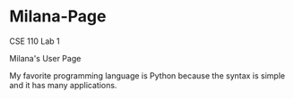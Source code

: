 # Milana-Page
CSE 110 Lab 1

Milana's User Page

My favorite programming language is Python because the syntax is simple and it has many applications.